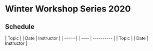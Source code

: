# Winter Workshop Series 2020

## Schedule

| Topic | | Date | Instructor | 
| ------| | ---- | ---------- |
| Topic | | Date | Instructor | 
